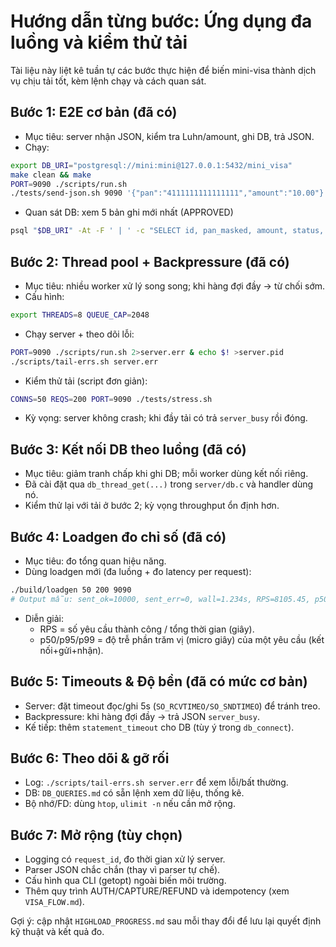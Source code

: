 # Hướng dẫn từng bước: Ứng dụng đa luồng và kiểm thử tải

Tài liệu này liệt kê tuần tự các bước thực hiện để biến mini-visa thành dịch vụ chịu tải tốt, kèm lệnh chạy và cách quan sát.

## Bước 1: E2E cơ bản (đã có)
- Mục tiêu: server nhận JSON, kiểm tra Luhn/amount, ghi DB, trả JSON.
- Chạy:
```bash
export DB_URI="postgresql://mini:mini@127.0.0.1:5432/mini_visa"
make clean && make
PORT=9090 ./scripts/run.sh
./tests/send-json.sh 9090 '{"pan":"4111111111111111","amount":"10.00"}'
```
- Quan sát DB: xem 5 bản ghi mới nhất (APPROVED)
```bash
psql "$DB_URI" -At -F ' | ' -c "SELECT id, pan_masked, amount, status, to_char(created_at,'YYYY-MM-DD HH24:MI:SS') FROM transactions ORDER BY id DESC LIMIT 5;"
```

## Bước 2: Thread pool + Backpressure (đã có)
- Mục tiêu: nhiều worker xử lý song song; khi hàng đợi đầy → từ chối sớm.
- Cấu hình:
```bash
export THREADS=8 QUEUE_CAP=2048
```
- Chạy server + theo dõi lỗi:
```bash
PORT=9090 ./scripts/run.sh 2>server.err & echo $! >server.pid
./scripts/tail-errs.sh server.err
```
- Kiểm thử tải (script đơn giản):
```bash
CONNS=50 REQS=200 PORT=9090 ./tests/stress.sh
```
- Kỳ vọng: server không crash; khi đầy tải có trả `server_busy` rồi đóng.

## Bước 3: Kết nối DB theo luồng (đã có)
- Mục tiêu: giảm tranh chấp khi ghi DB; mỗi worker dùng kết nối riêng.
- Đã cài đặt qua `db_thread_get(...)` trong `server/db.c` và handler dùng nó.
- Kiểm thử lại với tải ở bước 2; kỳ vọng throughput ổn định hơn.

## Bước 4: Loadgen đo chỉ số (đã có)
- Mục tiêu: đo tổng quan hiệu năng.
- Dùng loadgen mới (đa luồng + đo latency per request):
```bash
./build/loadgen 50 200 9090
# Output mẫu: sent_ok=10000, sent_err=0, wall=1.234s, RPS=8105.45, p50=800us, p95=2.1ms, p99=3.4ms
```
- Diễn giải:
  - RPS = số yêu cầu thành công / tổng thời gian (giây).
  - p50/p95/p99 = độ trễ phần trăm vị (micro giây) của một yêu cầu (kết nối+gửi+nhận).

## Bước 5: Timeouts & Độ bền (đã có mức cơ bản)
- Server: đặt timeout đọc/ghi 5s (`SO_RCVTIMEO/SO_SNDTIMEO`) để tránh treo.
- Backpressure: khi hàng đợi đầy → trả JSON `server_busy`.
- Kế tiếp: thêm `statement_timeout` cho DB (tùy ý trong `db_connect`).

## Bước 6: Theo dõi & gỡ rối
- Log: `./scripts/tail-errs.sh server.err` để xem lỗi/bất thường.
- DB: `DB_QUERIES.md` có sẵn lệnh xem dữ liệu, thống kê.
- Bộ nhớ/FD: dùng `htop`, `ulimit -n` nếu cần mở rộng.

## Bước 7: Mở rộng (tùy chọn)
- Logging có `request_id`, đo thời gian xử lý server.
- Parser JSON chắc chắn (thay vì parser tự chế).
- Cấu hình qua CLI (getopt) ngoài biến môi trường.
- Thêm quy trình AUTH/CAPTURE/REFUND và idempotency (xem `VISA_FLOW.md`).

Gợi ý: cập nhật `HIGHLOAD_PROGRESS.md` sau mỗi thay đổi để lưu lại quyết định kỹ thuật và kết quả đo.
